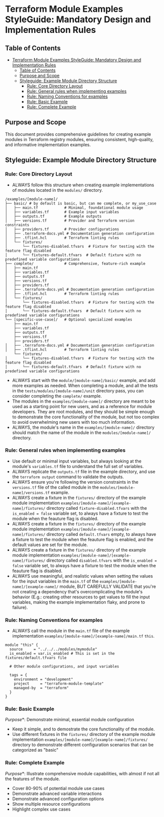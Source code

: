 # Terraform Module Examples StyleGuide: Mandatory Design and Implementation Rules

## Table of Contents

- [Terraform Module Examples StyleGuide: Mandatory Design and Implementation Rules](#terraform-module-examples-styleguide-mandatory-design-and-implementation-rules)
  - [Table of Contents](#table-of-contents)
  - [Purpose and Scope](#purpose-and-scope)
  - [Styleguide: Example Module Directory Structure](#styleguide-example-module-directory-structure)
    - [Rule: Core Directory Layout](#rule-core-directory-layout)
    - [Rule: General rules when implementing examples](#rule-general-rules-when-implementing-examples)
    - [Rule: Naming Conventions for examples](#rule-naming-conventions-for-examples)
    - [Rule: Basic Example](#rule-basic-example)
    - [Rule: Complete Example](#rule-complete-example)

## Purpose and Scope

This document provides comprehensive guidelines for creating example modules in Terraform registry modules, ensuring consistent, high-quality, and informative implementation examples.

## Styleguide: Example Module Directory Structure

### Rule: Core Directory Layout

- ALWAYS follow this structure when creating example implementations of modules located in the `modules/` directory.

```text
/examples/[module-name]/
├── basic/ # by default is basic, but can me complete, or my_use_case
│   ├── main.tf            # Minimal, foundational module usage
│   ├── variables.tf       # Example input variables
│   ├── outputs.tf         # Example outputs
│   ├── versions.tf        # Provider and Terraform version constraints
│   ├── providers.tf       # Provider configurations
│   ├── .terraform-docs.yml # Documentation generation configuration
│   ├── .tflint.hcl        # Terraform linting rules
│   └── fixtures/
│       └── fixtures-disabled.tfvars  # Fixture for testing with the feature flag disabled
│       └── fixtures-default.tfvars  # Default fixture with no predefined variable configurations
├── complete/              # Comprehensive, feature-rich example
│   ├── main.tf
│   ├── variables.tf
│   ├── outputs.tf
│   ├── versions.tf
│   ├── providers.tf
│   ├── .terraform-docs.yml # Documentation generation configuration
│   ├── .tflint.hcl        # Terraform linting rules
│   └── fixtures/
│       └── fixtures-disabled.tfvars  # Fixture for testing with the feature flag disabled
│       └── fixtures-default.tfvars  # Default fixture with no predefined variable configurations
└── [specific-use-case]/   # Optional specialized examples
    ├── main.tf
    ├── variables.tf
    ├── outputs.tf
    ├── versions.tf
    ├── providers.tf
│   ├── .terraform-docs.yml # Documentation generation configuration
│   ├── .tflint.hcl        # Terraform linting rules
    └── fixtures/
│       └── fixtures-disabled.tfvars  # Fixture for testing with the feature flag disabled
│       └── fixtures-default.tfvars  # Default fixture with no predefined variable configurations
```

- ALWAYS start with the `module/[module-name]/basic/` example, and add more examples as needed. When completing a module, and all the tests in the `tests/modules/[module-name]/unit` directory pass, you can consider completing the `complete/` example.
- The modules in the `examples/[module-name]/` directory are meant to be used as a starting point for new users, and as a reference for module developers. They are root modules, and they should be simple enough to demonstrate the core functionality of the module, but not too complex to avoid overwhelming new users with too much information.
- ALWAYS, the module's name in the `examples/[module-name]/` directory should match the name of the module in the `modules/[module-name]/` directory.

### Rule: General rules when implementing examples

- Use default or minimal input variables, but always looking at the module's `variables.tf` file to understand the full set of variables.
- ALWAYS replicate the `outputs.tf` file in the example directory, and use the `terraform output` command to validate the outputs.
- ALWAYS ensure you're following the version constraints in the `versions.tf` file of the called module in the `modules/[module-name]/versions.tf` example.
- ALWAYS create a fixture in the `fixtures/` directory of the example module implementation `examples/[module-name]/[example-name]/fixtures/` directory called `fixture-disabled.tfvars` with the `is_enabled = false` variable set, to always have a fixture to test the module when the feauture flag is disabled.
- ALWAYS create a fixture in the `fixtures/` directory of the example module implementation `examples/[module-name]/[example-name]/fixtures/` directory called `default.tfvars` empty, to always have a fixture to test the module when the feauture flag is enabled, and the default values are set for the module.
- ALWAYS create a fixture in the `fixtures/` directory of the example module implementation `examples/[module-name]/[example-name]/fixtures/` directory called `disabled.tfvars` with the `is_enabled = false` variable set, to always have a fixture to test the module when the feauture flag is disabled.
- ALWAYS use meaningful, and realistic values when setting the values for the input variables in the `main.tf` of the `examples/[module-name]/[example-name]/` module, BUT CAREFULLY VALIDATE that you're not creating a dependency that's overcomplicating the module's behavior (E.g.: creating other resources to get values to fill the input variables, making the example implementation flaky, and prone to failure).

### Rule: Naming Conventions for examples

- ALWAYS call the module in the `main.tf` file of the example implementation `examples/[module-name]/[example-name]/main.tf` `this`.  

```hcl
module "this" {
  source     = "../../../modules/mymodule"
  is_enabled = var.is_enabled # This is set in the fixtures/default.tfvars file

  # Other module configurations, and input variables

  tags = {
    environment = "development"
    project     = "terraform-module-template"
    managed-by  = "terraform"
  }
}
```

### Rule: Basic Example

*Purpose**: Demonstrate minimal, essential module configuration

- Keep it simple, and to demostrate the core functionality of the module.
- Use different fixtures in the `fixtures/` directory of the example module implementation `examples/[module-name]/[example-name]/fixtures/` directory to demonstrate different configuration scenarios that can be categorized as "basic"

### Rule: Complete Example

*Purpose**: Illustrate comprehensive module capabilities, with almost if not all the features of the module.

- Cover 80-90% of potential module use cases
- Demonstrate advanced variable interactions
- Demonstrate advanced configuration options
- Show multiple resource configurations
- Highlight complex use cases
